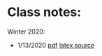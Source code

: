 # Class notes:

Winter 2020:

- 1/13/2020  [pdf](notes_01-13-2020.pdf) [latex source](notes_01-13-2020.tex)

